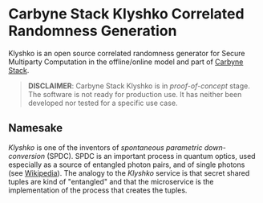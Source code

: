 # Carbyne Stack Klyshko Correlated Randomness Generation

Klyshko is an open source correlated randomness generator for Secure Multiparty
Computation in the offline/online model and part of 
[Carbyne Stack](https://github.com/carbynestack).

> **DISCLAIMER**: Carbyne Stack Klyshko is in *proof-of-concept* stage. The 
> software is not ready for production use. It has neither been developed nor 
> tested for a specific use case.

## Namesake

_Klyshko_ is one of the inventors of _spontaneous parametric down-conversion_ 
(SPDC). SPDC is an important process in quantum optics, used especially as a 
source of entangled photon pairs, and of single photons 
(see [Wikipedia](https://en.wikipedia.org/wiki/Spontaneous_parametric_down-conversion)). 
The analogy to the _Klyshko_ service is that secret shared tuples are kind of 
"entangled" and that the microservice is the implementation of the process that 
creates the tuples.